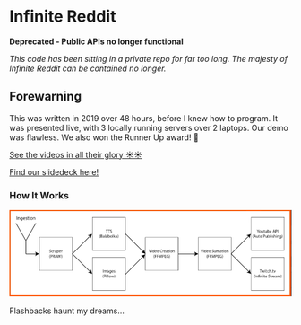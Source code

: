 
# Infinite Reddit

**Deprecated - Public APIs no longer functional**

*This code has been sitting in a private repo for far too long. The majesty of Infinite Reddit can be contained no longer.*

## Forewarning
This was written in 2019 over 48 hours, before I knew how to program. It was presented live, with 3 locally running servers over 2 laptops. Our demo was flawless.
We also won the Runner Up award! 🎉

[See the videos in all their glory ☀☀](https://www.youtube.com/watch?v=EhrpsLwjGNk) 

[Find our slidedeck here!](https://docs.google.com/presentation/d/1ps0UpDREYbbyvVqXQaJ5uSSZj5plCxiYO8clsUSfdUo/edit?usp=sharing)


### How It Works

![System Diagram](public/image.png)

Flashbacks haunt my dreams...
